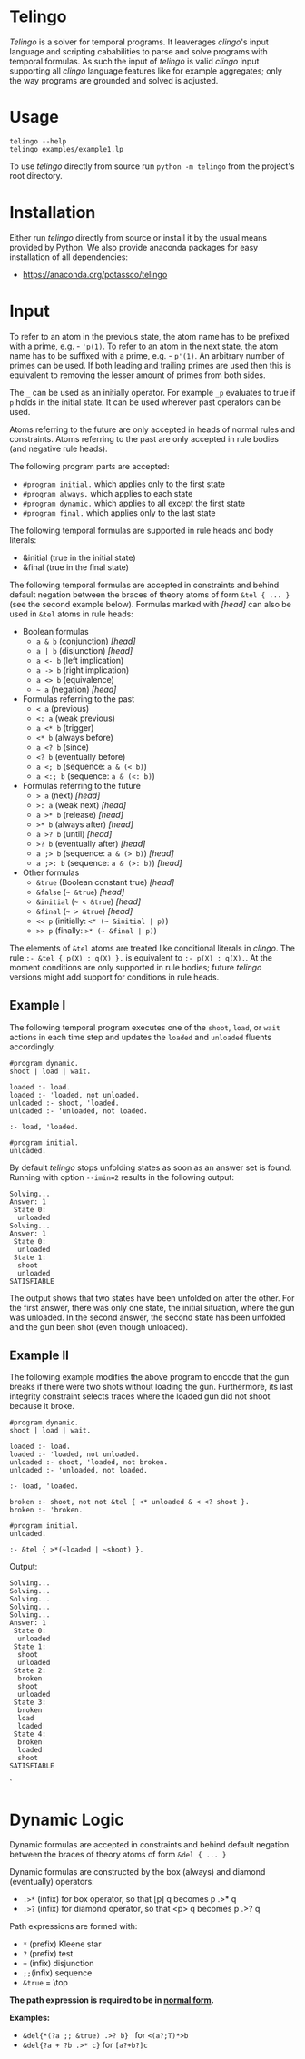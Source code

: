 # Telingo

*Telingo* is a solver for temporal programs. It leaverages *clingo*'s input
language and scripting cababilities to parse and solve programs with temporal
formulas. As such the input of *telingo* is valid *clingo* input supporting all
*clingo* language features like for example aggregates; only the way programs
are grounded and solved is adjusted.

# Usage

```
telingo --help
telingo examples/example1.lp
```

To use *telingo* directly from source run `python -m telingo` from the
project's root directory.

# Installation

Either run *telingo* directly from source or install it by the usual means
provided by Python. We also provide anaconda packages for easy installation of
all dependencies:

- <https://anaconda.org/potassco/telingo>

# Input

To refer to an atom in the previous state, the atom name has to be prefixed
with a prime, e.g. - `'p(1)`. To refer to an atom in the next state, the atom
name has to be suffixed with a prime, e.g. - `p'(1)`. An arbitrary number of
primes can be used. If both leading and trailing primes are used then this is
equivalent to removing the lesser amount of primes from both sides.

The `_` can be used as an initially operator. For example `_p` evaluates to
true if `p` holds in the initial state. It can be used wherever past operators
can be used.

Atoms referring to the future are only accepted in heads of normal rules and
constraints. Atoms referring to the past are only accepted in rule bodies (and
negative rule heads).

The following program parts are accepted:

- `#program initial.` which applies only to the first state
- `#program always.` which applies to each state
- `#program dynamic.` which applies to all except the first state
- `#program final.` which applies only to the last state

The following temporal formulas are supported in rule heads and body literals:
- &initial (true in the initial state)
- &final (true in the final state)

The following temporal formulas are accepted in constraints and behind default
negation between the braces of theory atoms of form `&tel { ... }` (see the
second example below). Formulas marked with *[head]* can also be used in `&tel`
atoms in rule heads:

- Boolean formulas
  - `a & b` (conjunction) *[head]*
  - `a | b` (disjunction) *[head]*
  - `a <- b` (left implication)
  - `a -> b` (right implication)
  - `a <> b` (equivalence)
  - `~ a` (negation) *[head]*
- Formulas referring to the past
  - `< a` (previous)
  - `<: a` (weak previous)
  - `a <* b` (trigger)
  - `<* b` (always before)
  - `a <? b` (since)
  - `<? b` (eventually before)
  - `a <; b` (sequence: `a & (< b)`)
  - `a <:; b` (sequence: `a & (<: b)`)
- Formulas referring to the future
  - `> a` (next) *[head]*
  - `>: a` (weak next) *[head]*
  - `a >* b` (release) *[head]*
  - `>* b` (always after) *[head]*
  - `a >? b` (until) *[head]*
  - `>? b` (eventually after) *[head]*
  - `a ;> b` (sequence: `a & (> b)`) *[head]*
  - `a ;>: b` (sequence: `a & (>: b)`) *[head]*
- Other formulas
  - `&true` (Boolean constant true) *[head]*
  - `&false` (`~ &true`) *[head]*
  - `&initial` (`~ < &true`) *[head]*
  - `&final` (`~ > &true`) *[head]*
  - `<< p` (initially: `<* (~ &initial | p)`)
  - `>> p` (finally: `>* (~ &final | p)`)

The elements of `&tel` atoms are treated like conditional literals in *clingo*.
The rule `:- &tel { p(X) : q(X) }.` is equivalent to `:- p(X) : q(X).`. At the
moment conditions are only supported in rule bodies; future *telingo* versions
might add support for conditions in rule heads.

## Example I

The following temporal program executes one of the `shoot`, `load`, or `wait`
actions in each time step and updates the `loaded` and `unloaded` fluents
accordingly.

```
#program dynamic.
shoot | load | wait.

loaded :- load.
loaded :- 'loaded, not unloaded.
unloaded :- shoot, 'loaded.
unloaded :- 'unloaded, not loaded.

:- load, 'loaded.

#program initial.
unloaded.
```

By default *telingo* stops unfolding states as soon as an answer set is found.
Running with option `--imin=2` results in the following output:

```
Solving...
Answer: 1
 State 0:
  unloaded
Solving...
Answer: 1
 State 0:
  unloaded
 State 1:
  shoot
  unloaded
SATISFIABLE
```

The output shows that two states have been unfolded on after the other. For the
first answer, there was only one state, the initial situation, where the gun
was unloaded. In the second answer, the second state has been unfolded and the
gun been shot (even though unloaded).

## Example II

The following example modifies the above program to encode that the gun breaks
if there were two shots without loading the gun. Furthermore, its last
integrity constraint selects traces where the loaded gun did not shoot because
it broke.

```
#program dynamic.
shoot | load | wait.

loaded :- load.
loaded :- 'loaded, not unloaded.
unloaded :- shoot, 'loaded, not broken.
unloaded :- 'unloaded, not loaded.

:- load, 'loaded.

broken :- shoot, not not &tel { <* unloaded & < <? shoot }.
broken :- 'broken.

#program initial.
unloaded.

:- &tel { >*(~loaded | ~shoot) }.
```

Output:

```
Solving...
Solving...
Solving...
Solving...
Solving...
Answer: 1
 State 0:
  unloaded
 State 1:
  shoot
  unloaded
 State 2:
  broken
  shoot
  unloaded
 State 3:
  broken
  load
  loaded
 State 4:
  broken
  loaded
  shoot
SATISFIABLE
```
`

# Dynamic Logic

Dynamic formulas are accepted in constraints and behind default
negation between the braces of theory atoms of form `&del { ... }`   

Dynamic formulas are constructed by the box (always) and diamond (eventually) operators: 

* `.>*` (infix) for box operator, so that [p] q becomes p .>* q
* `.>?` (infix) for diamond operator, so that \<p> q becomes p .>?  q

Path expressions are formed with: 

* `*` (prefix) Kleene star
* `?` (prefix) test
* `+` (infix)  disjunction
* `;;`(infix)  sequence
* `&true` = \top 

**The path expression is required to be in [normal form](https://www.cs.uni-potsdam.de/wv/publications/DBLP_conf/lpnmr/CabalarDS19.pdf).**

**Examples:**   
* `&del{*(?a ;; &true) .>? b} ` for `<(a?;T)*>b`   
* `&del{?a + ?b .>* c}` for `[a?+b?]c`
